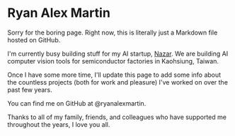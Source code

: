 # Ryan Alex Martin

Sorry for the boring page.  Right now, this is literally just a Markdown file hosted on GitHub. 

I'm currently busy building stuff for my AI startup, [Nazar](nazar-ai.com).
We are building AI computer vision tools for semiconductor factories in Kaohsiung, Taiwan.

Once I have some more time, I'll update this page to add some info about the countless projects (both for work and pleasure) I've worked on over the past few years.

You can find me on GitHub at @ryanalexmartin.

Thanks to all of my family, friends, and colleagues who have supported me throughout the years, I love you all.
